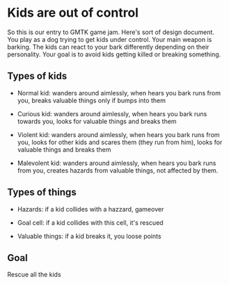 # Kids are out of control

So this is our entry to GMTK game jam. Here's sort of design document. You play as a dog trying to get kids under control. Your main weapon is barking. The kids can react to your bark differently depending on their personality. Your goal is to avoid kids getting killed or breaking something.

## Types of kids
* Normal kid: wanders around aimlessly, when hears you bark runs from you, breaks valuable things only if bumps into them

* Curious kid: wanders around aimlessly, when hears you bark runs towards you, looks for valuable things and breaks them

* Violent kid: wanders around aimlessly, when hears you bark runs from you, looks for other kids and scares them (they run from him), looks for valuable things and breaks them

* Malevolent kid: wanders around aimlessly, when hears you bark runs from you, creates hazards from valuable things, not affected by them.


## Types of things

* Hazards: if a kid collides with a hazzard, gameover

* Goal cell: if a kid collides with this cell, it's rescued

* Valuable things: if a kid breaks it, you loose points


## Goal

Rescue all the kids
